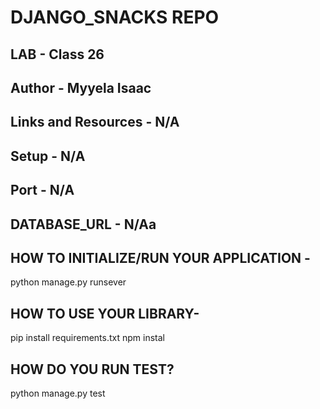# DJANGO_SNACKS REPO

## LAB - Class 26
## Author - Myyela Isaac
## Links and Resources - N/A
## Setup - N/A
## Port - N/A
## DATABASE_URL - N/Aa

## HOW TO INITIALIZE/RUN YOUR APPLICATION -
python manage.py runsever 

## HOW TO USE YOUR LIBRARY-
pip install requirements.txt npm instal 

## HOW DO YOU RUN TEST? 
python manage.py test 

